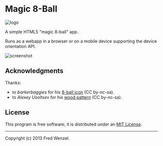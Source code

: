 # Magic 8-Ball

![logo](https://raw.github.com/fwenzel/8ball/gh-pages/logo.png)

A simple HTML5 "magic 8-ball" app.

Runs as a webapp in a browser or on a mobile device supporting the device
orientation API.

![screenshot](https://raw.github.com/fwenzel/8ball/gh-pages/screenshot.jpg)

## Acknowledgments

Thanks:

* to *barkerbaggies* for his [8-ball icon](http://www.iconarchive.com/show/pool-ball-icons-by-barkerbaggies/Ball-8-icon.html)
  (CC by-nc-sa).
* to *Alexey Usoltsev* for his [wood pattern](http://subtlepatterns.com/wood-pattern/)
  (CC by-nc-sa).

## License

This program is free software; it is distributed under an
[MIT License](http://github.com/fwenzel/8ball/blob/master/LICENSE.txt).

---

Copyright (c) 2013 Fred Wenzel.
